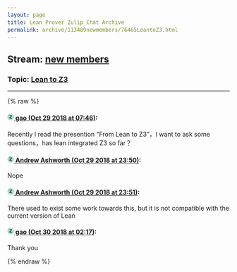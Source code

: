 ```yaml
---
layout: page
title: Lean Prover Zulip Chat Archive 
permalink: archive/113489newmembers/76465LeantoZ3.html
---
```


## Stream: [new members](index.html)
### Topic: [Lean to Z3](76465LeantoZ3.html)

---


{% raw %}
#### [![Click to go to Zulip](../../assets/img/zulip2.png) gao (Oct 29 2018 at 07:46)](https://leanprover.zulipchat.com/#narrow/stream/113489-new%20members/topic/Lean%20to%20Z3/near/136687904):
Recently I read the presention “From Lean to Z3”，I want to ask some questions，has lean integrated Z3 so far？

#### [![Click to go to Zulip](../../assets/img/zulip2.png) Andrew Ashworth (Oct 29 2018 at 23:50)](https://leanprover.zulipchat.com/#narrow/stream/113489-new%20members/topic/Lean%20to%20Z3/near/136742055):
Nope

#### [![Click to go to Zulip](../../assets/img/zulip2.png) Andrew Ashworth (Oct 29 2018 at 23:51)](https://leanprover.zulipchat.com/#narrow/stream/113489-new%20members/topic/Lean%20to%20Z3/near/136742126):
There used to exist some work towards this, but it is not compatible with the current version of Lean

#### [![Click to go to Zulip](../../assets/img/zulip2.png) gao (Oct 30 2018 at 02:17)](https://leanprover.zulipchat.com/#narrow/stream/113489-new%20members/topic/Lean%20to%20Z3/near/136748117):
Thank you


{% endraw %}
